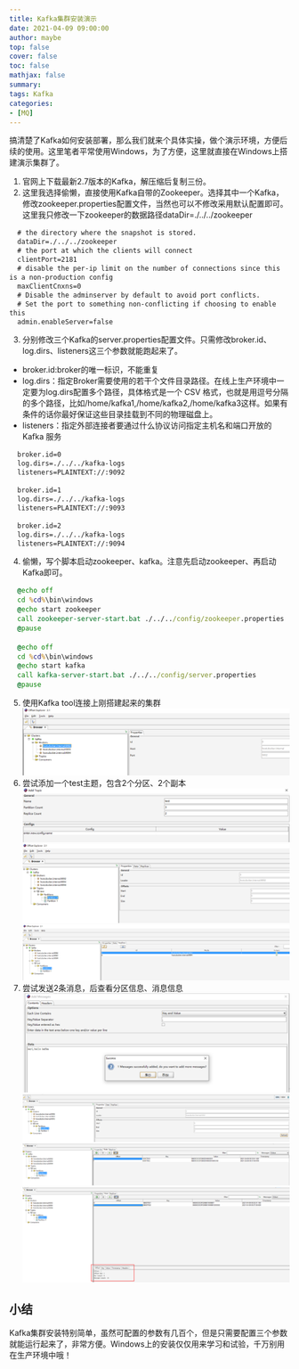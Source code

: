 ```yaml
---
title: Kafka集群安装演示
date: 2021-04-09 09:00:00
author: maybe
top: false
cover: false
toc: false
mathjax: false
summary:
tags: Kafka
categories:
- [MQ]
---
```


搞清楚了Kafka如何安装部署，那么我们就来个具体实操，做个演示环境，方便后续的使用。这里笔者平常使用Windows，为了方便，这里就直接在Windows上搭建演示集群了。
1. 官网上下载最新2.7版本的Kafka，解压缩后复制三份。
2. 这里我选择偷懒，直接使用Kafka自带的Zookeeper。选择其中一个Kafka，修改zookeeper.properties配置文件，当然也可以不修改采用默认配置即可。这里我只修改一下zookeeper的数据路径dataDir=./../../zookeeper
```properties
  # the directory where the snapshot is stored.
  dataDir=./../../zookeeper
  # the port at which the clients will connect
  clientPort=2181
  # disable the per-ip limit on the number of connections since this is a non-production config
  maxClientCnxns=0
  # Disable the adminserver by default to avoid port conflicts.
  # Set the port to something non-conflicting if choosing to enable this
  admin.enableServer=false
```
3. 分别修改三个Kafka的server.properties配置文件。只需修改broker.id、log.dirs、listeners这三个参数就能跑起来了。
* broker.id:broker的唯一标识，不能重复
* log.dirs：指定Broker需要使用的若干个文件目录路径。在线上生产环境中一定要为log.dirs配置多个路径，具体格式是一个 CSV 格式，也就是用逗号分隔的多个路径，比如/home/kafka1,/home/kafka2,/home/kafka3这样。如果有条件的话你最好保证这些目录挂载到不同的物理磁盘上。
* listeners：指定外部连接者要通过什么协议访问指定主机名和端口开放的 Kafka 服务
```properties
  broker.id=0
  log.dirs=./../../kafka-logs
  listeners=PLAINTEXT://:9092

  broker.id=1
  log.dirs=./../../kafka-logs
  listeners=PLAINTEXT://:9093

  broker.id=2
  log.dirs=./../../kafka-logs
  listeners=PLAINTEXT://:9094
```
4. 偷懒，写个脚本启动zookeeper、kafka。注意先启动zookeeper、再启动Kafka即可。

```bat
  @echo off
  cd %cd%\bin\windows
  @echo start zookeeper
  call zookeeper-server-start.bat ./../../config/zookeeper.properties
  @pause

  @echo off
  cd %cd%\bin\windows
  @echo start kafka
  call kafka-server-start.bat ./../../config/server.properties
  @pause
```
5. 使用Kafka tool连接上刚搭建起来的集群
![](/medias/assets/kafka/20210409092648.png)
6. 尝试添加一个test主题，包含2个分区、2个副本
![](/medias/assets/kafka/20210409092811.png)
![](/medias/assets/kafka/20210409092936.png)
![](/medias/assets/kafka/20210409093023.png)
6. 尝试发送2条消息，后查看分区信息、消息信息
![](/medias/assets/kafka/20210409093512.png)
![](/medias/assets/kafka/20210409093921.png)
![](/medias/assets/kafka/20210409093942.png)
![](/medias/assets/kafka/20210409094010.png)

## 小结
Kafka集群安装特别简单，虽然可配置的参数有几百个，但是只需要配置三个参数就能运行起来了，非常方便。Windows上的安装仅仅用来学习和试验，千万别用在生产环境中哦！
